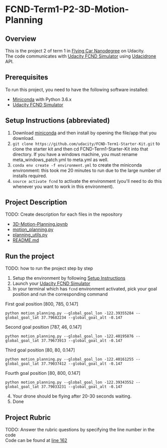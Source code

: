 # FCND-Term1-P2-3D-Motion-Planning

## Overview
This is the project 2 of term 1 in [Flying Car Nanodegree](https://www.udacity.com/course/flying-car-nanodegree--nd787) on Udacity.  
The code communicates with [Udacity FCND Simulator](https://github.com/udacity/FCND-Simulator-Releases/releases) using [Udacidrone](https://udacity.github.io/udacidrone/) API.

## Prerequisites
To run this project, you need to have the following software installed:  
- [Miniconda](https://conda.io/miniconda.html) with Python 3.6.x  
- [Udacity FCND Simulator](https://github.com/udacity/FCND-Simulator-Releases/releases)

## Setup Instructions (abbreviated)
1. Download [miniconda](https://conda.io/miniconda.html) and then install by opening the file/app that you download.  
2. `git clone https://github.com/udacity/FCND-Term1-Starter-Kit.git` to clone the starter kit and then cd FCND-Term1-Starter-Kit into that directory. If you have a windows machine, you must rename meta_windows_patch.yml to meta.yml as well.  
3. `conda env create -f environment.yml` to create the miniconda environment: this took me 20 minutes to run due to the large number of installs required.  
4. `source activate fcnd` to activate the environment (you'll need to do this whenever you want to work in this environment).

## Project Description
TODO: Create description for each files in the repository
- [3D-Motion-Planning.ipynb](./3D-Motion-Planning.ipynb)
- [motion_planning.py](./motion_planning.py)
- [planning_utils.py](./planning_utils.py)
- [README.md](./README.md)

## Run the project
TODO: how to run the project step by step  
1. Setup the environment by following [Setup Instructions](./README.md#12)  
2. Launch your [Udacity FCND Simulator](https://github.com/udacity/FCND-Simulator-Releases/releases)  
3. In your terminal which has `fcnd` environment activated, pick your goal position and run the corresponding command  

First goal position [800, 785, 0.147]  
```
python motion_planning.py --global_goal_lon -122.39355284 --global_goal_lat 37.79682234 --global_goal_alt -0.147
```
Second goal position [787, 46, 0.147]  
```
python motion_planning.py --global_goal_lon -122.40195876 --global_goal_lat 37.79673913 --global_goal_alt -0.147
```
Third goal position [80, 80, 0.147]  
```
python motion_planning.py --global_goal_lon -122.40161255 --global_goal_lat 37.79037412 --global_goal_alt -0.147
```
Fourth goal position [80, 800, 0.147]  
```
python motion_planning.py --global_goal_lon -122.39343552 --global_goal_lat 37.79033231 --global_goal_alt -0.147
```
4. Your drone should be flying after 20-30 seconds waiting.  
5. Done  

## Project Rubric
TODO: Answer the rubric questions by specifying the line number in the code  
Code can be found at [line 162](./motion_planning.py#L162)
